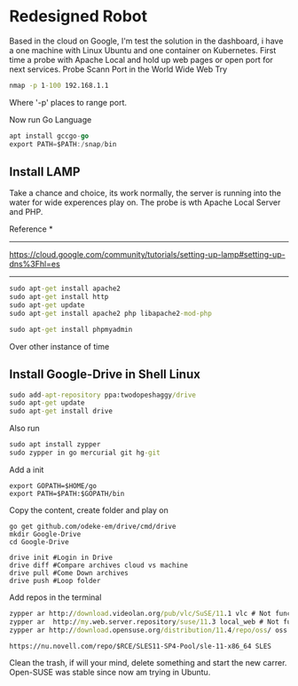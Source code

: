 # Redesigned Robot

Based in the cloud on Google, I'm test the solution in the dashboard, i have a one machine with Linux Ubuntu and one container on Kubernetes.
First time a probe with Apache Local and hold up web pages or open port for next services.
Probe Scann Port in the World Wide Web
Try
```cmd
nmap -p 1-100 192.168.1.1
```
Where '-p' places to range port.


Now run Go Language
```go
apt install gccgo-go
export PATH=$PATH:/snap/bin
```
## Install LAMP
Take a chance and choice, its work normally, the server is running into the water for wide experences play on.
The probe is wth Apache Local Server and PHP.

Reference *
___________________________
https://cloud.google.com/community/tutorials/setting-up-lamp#setting-up-dns%3Fhl=es
___________________________

```cmd
sudo apt-get install apache2
sudo apt-get install http
sudo apt-get update
sudo apt-get install apache2 php libapache2-mod-php

sudo apt-get install phpmyadmin
```




Over other instance of time
## Install Google-Drive in Shell Linux
```cmd
sudo add-apt-repository ppa:twodopeshaggy/drive
sudo apt-get update
sudo apt-get install drive
```
Also run
```cmd
sudo apt install zypper
sudo zypper in go mercurial git hg-git
```
Add a init
```shell
export GOPATH=$HOME/go
export PATH=$PATH:$GOPATH/bin
```
Copy the content, create folder and play on
```shell
go get github.com/odeke-em/drive/cmd/drive
mkdir Google-Drive
cd Google-Drive

drive init #Login in Drive
drive diff #Compare archives cloud vs machine
drive pull #Come Down archives
drive push #Loop folder
```

Add repos in the terminal
```cmd
zypper ar http://download.videolan.org/pub/vlc/SuSE/11.1 vlc # Not functional
zypper ar  http://my.web.server.repository/suse/11.3 local_web # Not functional  
zypper ar http://download.opensuse.org/distribution/11.4/repo/oss/ oss

https://nu.novell.com/repo/$RCE/SLES11-SP4-Pool/sle-11-x86_64 SLES
```

Clean the trash, if will your mind, delete something and start the new carrer. Open-SUSE was stable since now am trying in Ubuntu. 
